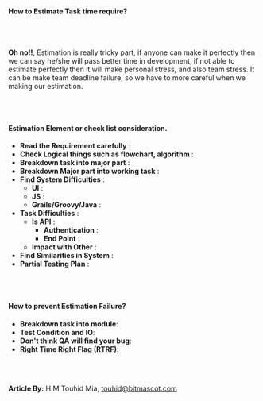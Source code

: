 #### How to Estimate Task time require?

<br><br>

**Oh no!!**, Estimation is really tricky part, if anyone can make it perfectly then we can say he/she will pass better time
in development, if not able to estimate perfectly then it will make personal stress, and also team stress. It can be make
team deadline failure, so we have to more careful when we making our estimation.



<br><br>

#### Estimation Element or check list consideration.

* **Read the Requirement carefully** : 
* **Check Logical things such as flowchart, algorithm** :
* **Breakdown task into major part** : 
* **Breakdown Major part into working task** : 
* **Find System Difficulties** : 
     * **UI** :
     * **JS** :
     * **Grails/Groovy/Java** :
* **Task Difficulties** :
     * **Is API** :
         * **Authentication** :
         * **End Point** :
     * **Impact with Other** :  
* **Find Similarities in System** : 
* **Partial Testing Plan** : 



<br><br>

#### How to prevent Estimation Failure?

* **Breakdown task into module**: 
* **Test Condition and IO**: 
* **Don't think QA will find your bug**: 
* **Right Time Right Flag (RTRF)**: 


















<br><br>

**Article By:** H.M Touhid Mia, touhid@bitmascot.com